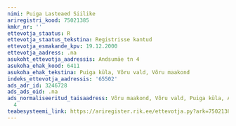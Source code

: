 ```yaml
---
nimi: Puiga Lasteaed Siilike
ariregistri_kood: 75021385
kmkr_nr: ''
ettevotja_staatus: R
ettevotja_staatus_tekstina: Registrisse kantud
ettevotja_esmakande_kpv: 19.12.2000
ettevotja_aadress: .na
asukoht_ettevotja_aadressis: Andsumäe tn 4
asukoha_ehak_kood: 6411
asukoha_ehak_tekstina: Puiga küla, Võru vald, Võru maakond
indeks_ettevotja_aadressis: '65502'
ads_adr_id: 3246728
ads_ads_oid: .na
ads_normaliseeritud_taisaadress: Võru maakond, Võru vald, Puiga küla, Andsumäe tn
  4
teabesysteemi_link: https://ariregister.rik.ee/ettevotja.py?ark=75021385&ref=rekvisiidid
---
```

